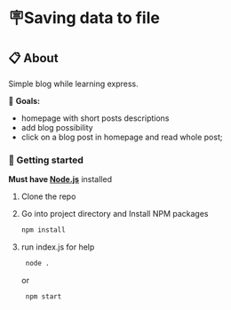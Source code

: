 # 🪧Saving data to file

## 📋 About

<!-- 2023-03-16 homework. -->

Simple blog while learning express.

<!-- ![alt app screenshot](./assets/bonus-registration-preview-screenshot.png) -->

🎯 **Goals:**

- homepage with short posts descriptions
- add blog possibility
- click on a blog post in homepage and read whole post;

### 🏁 Getting started

**Must have [Node.js](https://nodejs.org)** installed

1. Clone the repo
2. Go into project directory and Install NPM packages

   ```sh
   npm install
   ```

3. run index.js for help

   ```sh
    node .
   ```

   or

   ```sh
    npm start
   ```
